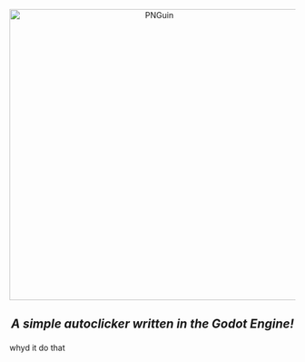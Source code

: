 <p align="center"> <a href="#"><img width="512" alt="PNGuin" src="https://github.com/user-attachments/assets/b1272e08-12ad-4582-ae07-2caf9f940218"/></a> </p>

## <p align="center"> *A simple autoclicker written in the Godot Engine!* </p>

whyd it do that

